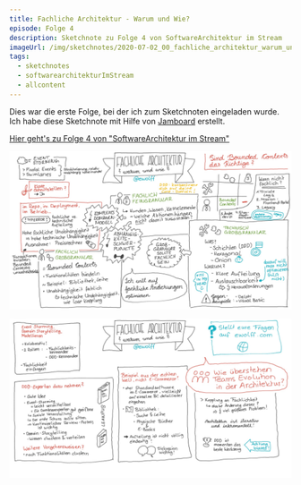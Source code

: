 ```yaml
---
title: Fachliche Architektur - Warum und Wie?
episode: Folge 4
description: Sketchnote zu Folge 4 von SoftwareArchitektur im Stream
imageUrl: /img/sketchnotes/2020-07-02_00_fachliche_architektur_warum_und_wie.PNG
tags:
  - sketchnotes
  - softwarearchitekturImStream
  - allcontent
---
```


Dies war die erste Folge, bei der ich zum Sketchnoten eingeladen wurde. Ich habe diese Sketchnote mit Hilfe von [Jamboard](https://edu.google.com/intl/de_de/products/jamboard/) erstellt.

[Hier geht's zu Folge 4 von "SoftwareArchitektur im Stream"](https://software-architektur.tv/2020/07/02/folge004.html)

![Sketchnote zu Folge 4, Part 1](/img/sketchnotes/2020-07-02_00_fachliche_architektur_warum_und_wie.PNG)

![Sketchnote zu Folge 4, Part 1](/img/sketchnotes/2020-07-02_01_fachliche_architektur_warum_und_wie.PNG)
